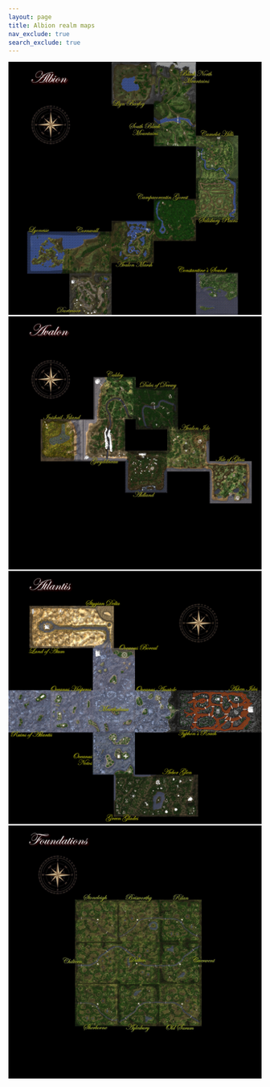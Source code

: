 ```yaml
---
layout: page
title: Albion realm maps
nav_exclude: true
search_exclude: true
---
```


<div class="imgbox">
<img class="center-fit" src="assets/zones/overview/Albion_overview_legends.jpg" usemap="#albion_overview_map">
<img class="center-fit" src="assets/zones/overview/AlbionSI_overview_legends.jpg" usemap="#albionsi_overview_map">
<img class="center-fit" src="assets/zones/overview/Albion_toa_overview_legends.jpg" usemap="#albiontoa_overview_map">
<img class="center-fit" src="assets/zones/overview/Albion_foundations_overview_legends.jpg" usemap="#albionfnd_overview_map">
</div>
<map name="albion_overview_map">
  <area shape="rect" coords="1138,448,1394,704" alt="Camelot Hills" href="map.html?zone=zone000&title=Camelot%20Hills">
  <area shape="rect" coords="1138,705,1394,961" alt="Salisbury Plains" href="map.html?zone=zone001&title=Salisbury%20Plains">
  <area shape="rect" coords="882,257,1138,513" alt="Black Mnts. South" href="map.html?zone=zone002&title=Black%20Mtns.%20South">
  <area shape="rect" coords="882,1,1138,256" alt="Black Mnts. North" href="map.html?zone=zone003&title=Black%20Mtns.%20North">
  <area shape="rect" coords="626,1,882,256" alt="Llyn Barfog" href="map.html?zone=zone007&title=Llyn%20Barfog">
  <area shape="rect" coords="882,832,1138,1088" alt="Campacorentin Forest" href="map.html?zone=zone008&title=Campacorentin%20Forest">
  <area shape="rect" coords="626,965,881,1221" alt="Avalon Marsh" href="map.html?zone=zone009&title=Avalon%20Marsh">
  <area shape="rect" coords="370,1030,625,1285" alt="Cornwall" href="map.html?zone=zone006&title=Cornwall">
  <area shape="rect" coords="114,1030,369,1285" alt="Lyonesse" href="map.html?zone=zone010&title=Lyonesse">
  <area shape="rect" coords="370,1286,625,1531" alt="Dartmoor" href="map.html?zone=zone004&title=Dartmoor">
  <area shape="rect" coords="1137,1280,1392,1535" alt="Constantines Sound" href="map.html?zone=zone027&title=Constantine%27s%20Sound">
</map>
<map name="albionsi_overview_map">
  <area shape="rect" coords="1220,879,1475,1134" alt="Isle of Glass" href="map.html?zone=zone051&title=Isle%20of%20Glass">
  <area shape="rect" coords="964,687,1219,942" alt="Avalon Isle" href="map.html?zone=zone052&title=Avalon%20Isle">
  <area shape="rect" coords="708,815,963,1070" alt="Aldland" href="map.html?zone=zone056&title=Aldland">
  <area shape="rect" coords="772,431,1027,686" alt="Dales of Devwy" href="map.html?zone=zone053&title=Dales%20of%20Devwy">
  <area shape="rect" coords="516,368,771,623" alt="Caldey" href="map.html?zone=zone054&title=Caldey">
  <area shape="rect" coords="452,624,707,879" alt="Gwyddneau" href="map.html?zone=zone055&title=Gwyddneau">
  <area shape="rect" coords="196,624,451,879" alt="Inishail Island" href="map.html?zone=zone057&title=Inishail%20Island">
</map>
<map name="albiontoa_overview_map">
  <area shape="rect" coords="1,724,256,979" alt="Ruins of Atlantis" href="map.html?zone=zone070&title=Ruins%20of%20Atlantis">
  <area shape="rect" coords="257,724,512,979" alt="Oceanus Hesperos" href="map.html?zone=zone073&title=Oceanus%20Hesperos">
  <area shape="rect" coords="513,724,768,979" alt="Mesothalassa" href="map.html?zone=zone074&title=Mesothalassa">
  <area shape="rect" coords="769,724,1024,979" alt="Oceanus Anatole" href="map.html?zone=zone077&title=Oceanus%20Anatole">
  <area shape="rect" coords="1025,724,1280,979" alt="Typhons Reach" href="map.html?zone=zone084&title=Typhon%27s%20Reach">
  <area shape="rect" coords="1281,724,1536,979" alt="Ashen Isles" href="map.html?zone=zone085&title=Ashen%20Isles">
  <area shape="rect" coords="513,468,768,723" alt="Oceanus Boreal" href="map.html?zone=zone075&title=Oceanus%20Boreal">
  <area shape="rect" coords="513,980,768,1235" alt="Oceanus Notos" href="map.html?zone=zone076&title=Oceanus%20Notos">
  <area shape="rect" coords="639,1236,894,1491" alt="Green Glades" href="map.html?zone=zone086&title=Green%20Glades">
  <area shape="rect" coords="895,1236,1150,1491" alt="Arbor Glen" href="map.html?zone=zone087&title=Arbor%20Glen">
  <area shape="rect" coords="384,212,639,467" alt="Stygian Delta" href="map.html?zone=zone081&title=Stygian%20Delta">
  <area shape="rect" coords="128,212,383,467" alt="Land of Atum" href="map.html?zone=zone082&title=Land%20of%20Atum">
</map>
<map name="albionfnd_overview_map">
</map>
